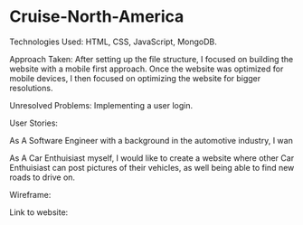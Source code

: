 # Cruise-North-America
<!-- A README.md file with explanations of the technologies used, the approach was taken, unsolved problems, user stories, and Include wireframes that you designed during the planning process
Have a link to your hosted working app in the README.md file in your github repo -->

Technologies Used: HTML, CSS, JavaScript, MongoDB.

Approach Taken: After setting up the file structure, I focused on building the website with a mobile first approach. Once the website was optimized for mobile devices, I then focused on optimizing the website for bigger resolutions. 

Unresolved Problems: Implementing a user login. 

User Stories: 

As A Software Engineer with a background in the automotive industry, I wan

As A Car Enthuisiast myself, I would like to create a website where other Car Enthuisiast can post pictures of their vehicles, as well being able to find new roads to drive on. 

<!-- As A Software Engineer, I would like to create a website where I can demonstrate my ability to develop a full stack application, all while being able to share my code in order to improve-->


Wireframe:

Link to website: 